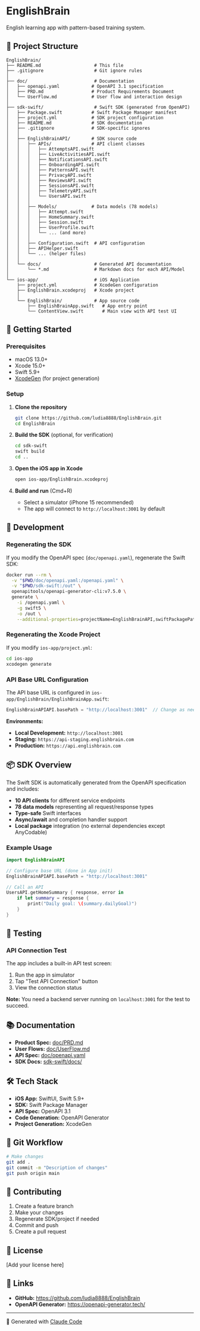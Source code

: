 # EnglishBrain

English learning app with pattern-based training system.

## 📁 Project Structure

```
EnglishBrain/
├── README.md                    # This file
├── .gitignore                   # Git ignore rules
│
├── doc/                         # Documentation
│   ├── openapi.yaml            # OpenAPI 3.1 specification
│   ├── PRD.md                  # Product Requirements Document
│   └── UserFlow.md             # User flow and interaction design
│
├── sdk-swift/                   # Swift SDK (generated from OpenAPI)
│   ├── Package.swift           # Swift Package Manager manifest
│   ├── project.yml             # SDK project configuration
│   ├── README.md               # SDK documentation
│   ├── .gitignore              # SDK-specific ignores
│   │
│   ├── EnglishBrainAPI/        # SDK source code
│   │   ├── APIs/               # API client classes
│   │   │   ├── AttemptsAPI.swift
│   │   │   ├── LiveActivitiesAPI.swift
│   │   │   ├── NotificationsAPI.swift
│   │   │   ├── OnboardingAPI.swift
│   │   │   ├── PatternsAPI.swift
│   │   │   ├── PrivacyAPI.swift
│   │   │   ├── ReviewsAPI.swift
│   │   │   ├── SessionsAPI.swift
│   │   │   ├── TelemetryAPI.swift
│   │   │   └── UsersAPI.swift
│   │   │
│   │   ├── Models/             # Data models (78 models)
│   │   │   ├── Attempt.swift
│   │   │   ├── HomeSummary.swift
│   │   │   ├── Session.swift
│   │   │   ├── UserProfile.swift
│   │   │   └── ... (and more)
│   │   │
│   │   ├── Configuration.swift  # API configuration
│   │   ├── APIHelper.swift
│   │   └── ... (helper files)
│   │
│   └── docs/                    # Generated API documentation
│       └── *.md                 # Markdown docs for each API/Model
│
└── ios-app/                     # iOS Application
    ├── project.yml              # XcodeGen configuration
    ├── EnglishBrain.xcodeproj   # Xcode project
    │
    └── EnglishBrain/            # App source code
        ├── EnglishBrainApp.swift   # App entry point
        └── ContentView.swift       # Main view with API test UI
```

## 🚀 Getting Started

### Prerequisites

- macOS 13.0+
- Xcode 15.0+
- Swift 5.9+
- [XcodeGen](https://github.com/yonaskolb/XcodeGen) (for project generation)

### Setup

1. **Clone the repository**
   ```bash
   git clone https://github.com/ludia8888/EnglishBrain.git
   cd EnglishBrain
   ```

2. **Build the SDK** (optional, for verification)
   ```bash
   cd sdk-swift
   swift build
   cd ..
   ```

3. **Open the iOS app in Xcode**
   ```bash
   open ios-app/EnglishBrain.xcodeproj
   ```

4. **Build and run** (Cmd+R)
   - Select a simulator (iPhone 15 recommended)
   - The app will connect to `http://localhost:3001` by default

## 🔧 Development

### Regenerating the SDK

If you modify the OpenAPI spec (`doc/openapi.yaml`), regenerate the Swift SDK:

```bash
docker run --rm \
  -v "$PWD/doc/openapi.yaml:/openapi.yaml" \
  -v "$PWD/sdk-swift:/out" \
  openapitools/openapi-generator-cli:v7.5.0 \
  generate \
    -i /openapi.yaml \
    -g swift5 \
    -o /out \
    --additional-properties=projectName=EnglishBrainAPI,swiftPackagePath=EnglishBrainAPI
```

### Regenerating the Xcode Project

If you modify `ios-app/project.yml`:

```bash
cd ios-app
xcodegen generate
```

### API Base URL Configuration

The API base URL is configured in `ios-app/EnglishBrain/EnglishBrainApp.swift`:

```swift
EnglishBrainAPIAPI.basePath = "http://localhost:3001"  // Change as needed
```

**Environments:**
- **Local Development:** `http://localhost:3001`
- **Staging:** `https://api-staging.englishbrain.com`
- **Production:** `https://api.englishbrain.com`

## 📦 SDK Overview

The Swift SDK is automatically generated from the OpenAPI specification and includes:

- **10 API clients** for different service endpoints
- **78 data models** representing all request/response types
- **Type-safe** Swift interfaces
- **Async/await** and completion handler support
- **Local package** integration (no external dependencies except AnyCodable)

### Example Usage

```swift
import EnglishBrainAPI

// Configure base URL (done in App init)
EnglishBrainAPIAPI.basePath = "http://localhost:3001"

// Call an API
UsersAPI.getHomeSummary { response, error in
    if let summary = response {
        print("Daily goal: \(summary.dailyGoal)")
    }
}
```

## 🧪 Testing

### API Connection Test

The app includes a built-in API test screen:

1. Run the app in simulator
2. Tap "Test API Connection" button
3. View the connection status

**Note:** You need a backend server running on `localhost:3001` for the test to succeed.

## 📚 Documentation

- **Product Spec:** [doc/PRD.md](doc/PRD.md)
- **User Flows:** [doc/UserFlow.md](doc/UserFlow.md)
- **API Spec:** [doc/openapi.yaml](doc/openapi.yaml)
- **SDK Docs:** [sdk-swift/docs/](sdk-swift/docs/)

## 🛠️ Tech Stack

- **iOS App:** SwiftUI, Swift 5.9+
- **SDK:** Swift Package Manager
- **API Spec:** OpenAPI 3.1
- **Code Generation:** OpenAPI Generator
- **Project Generation:** XcodeGen

## 📝 Git Workflow

```bash
# Make changes
git add .
git commit -m "Description of changes"
git push origin main
```

## 🤝 Contributing

1. Create a feature branch
2. Make your changes
3. Regenerate SDK/project if needed
4. Commit and push
5. Create a pull request

## 📄 License

[Add your license here]

## 🔗 Links

- **GitHub:** https://github.com/ludia8888/EnglishBrain
- **OpenAPI Generator:** https://openapi-generator.tech/

---

🤖 Generated with [Claude Code](https://claude.com/claude-code)
